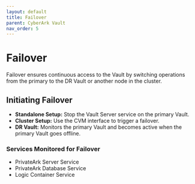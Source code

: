 ```yaml
---
layout: default
title: Failover
parent: CyberArk Vault
nav_order: 5
---
```


# Failover

Failover ensures continuous access to the Vault by switching operations from the primary to the DR Vault or another node in the cluster.

## Initiating Failover
- **Standalone Setup:** Stop the Vault Server service on the primary Vault.
- **Cluster Setup:** Use the CVM interface to trigger a failover.
- **DR Vault:** Monitors the primary Vault and becomes active when the primary Vault goes offline.

### Services Monitored for Failover
- PrivateArk Server Service
- PrivateArk Database Service
- Logic Container Service